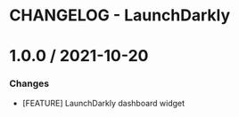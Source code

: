 # CHANGELOG - LaunchDarkly


1.0.0 / 2021-10-20
==================
### Changes

* [FEATURE] LaunchDarkly dashboard widget
